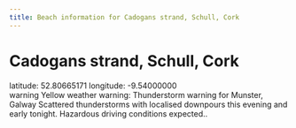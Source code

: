 ```yaml
---
title: Beach information for Cadogans strand, Schull, Cork
---
```

# Cadogans strand, Schull, Cork 

<div class="location-info">latitude: 52.80665171 longitude: -9.54000000</div>
<div id="met-eireann-warnings"><span class="material-icons yellow-warning">warning</span>&nbsp;Yellow weather warning: Thunderstorm warning for Munster, Galway Scattered thunderstorms with localised downpours this evening and early tonight. Hazardous driving conditions expected..&nbsp;</div>
<div></div>